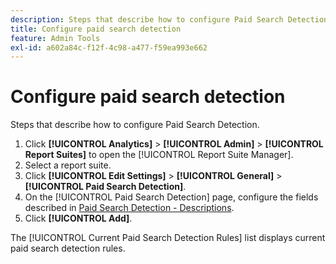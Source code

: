 ```yaml
---
description: Steps that describe how to configure Paid Search Detection.
title: Configure paid search detection
feature: Admin Tools
exl-id: a602a84c-f12f-4c98-a477-f59ea993e662
---
```

# Configure paid search detection

Steps that describe how to configure Paid Search Detection.

1. Click **[!UICONTROL Analytics]** > **[!UICONTROL Admin]** > **[!UICONTROL Report Suites]** to open the [!UICONTROL Report Suite Manager].
1. Select a report suite.
1. Click **[!UICONTROL Edit Settings]** > **[!UICONTROL General]** > **[!UICONTROL Paid Search Detection]**.
1. On the [!UICONTROL Paid Search Detection] page, configure the fields described in [Paid Search Detection - Descriptions](/help/admin/admin/paid-search-detection/paid-search-detection.md#section_0C2CFA0AF77B47098BE37CB024665D0D).
1. Click **[!UICONTROL Add]**.

The [!UICONTROL Current Paid Search Detection Rules] list displays current paid search detection rules.
